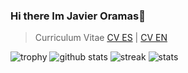 ### Hi there Im Javier Oramas👋

> Curriculum Vitae
<a href="https://github.com/JavierOramas/CV/releases/download/CV/CV_Javier_ES.pdf">CV ES</a> | <a href="https://github.com/JavierOramas/CV/releases/download/CV/CV_Javier_EN.pdf">CV EN</a>

![trophy](https://github-profile-trophy.vercel.app/?username=javieroramas&column=3&margin-w=15&margin-h=15)
![github stats](https://github-readme-stats.vercel.app/api?username=javieroramas)
![streak](https://github-readme-streak-stats.herokuapp.com/?user=javieroramas)
![stats](https://cr-skills-chart-widget.azurewebsites.net/api/api?username=javieroramas)
